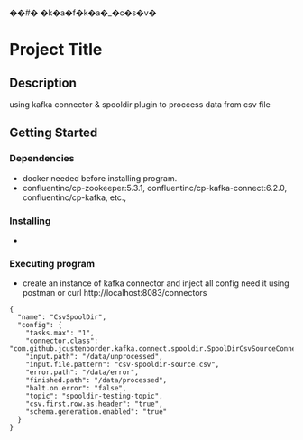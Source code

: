 ��#� �k�a�f�k�a�_�c�s�v�
# Project Title


## Description

using kafka connector & spooldir plugin to proccess data from csv file

## Getting Started

### Dependencies

* docker needed before installing program.
* confluentinc/cp-zookeeper:5.3.1, confluentinc/cp-kafka-connect:6.2.0, confluentinc/cp-kafka, etc.,

### Installing

* 

### Executing program

* create an instance of kafka connector and inject all config need it 
using postman or curl http://localhost:8083/connectors
```
{ 
  "name": "CsvSpoolDir", 
  "config": { 
    "tasks.max": "1", 
    "connector.class": "com.github.jcustenborder.kafka.connect.spooldir.SpoolDirCsvSourceConnector", 
    "input.path": "/data/unprocessed", 
    "input.file.pattern": "csv-spooldir-source.csv", 
    "error.path": "/data/error", 
    "finished.path": "/data/processed", 
    "halt.on.error": "false", 
    "topic": "spooldir-testing-topic", 
    "csv.first.row.as.header": "true", 
    "schema.generation.enabled": "true" 
  } 
}
```
